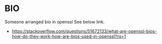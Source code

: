 # BIO 

Someone arranged bio in openssl See below link.

- https://stackoverflow.com/questions/51672133/what-are-openssl-bios-how-do-they-work-how-are-bios-used-in-openssl?rq=1
